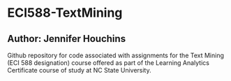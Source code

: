 # ECI588-TextMining
## Author: Jennifer Houchins

Github repository for code associated with assignments for the Text Mining (ECI 588 designation) course offered as part of the Learning Analytics Certificate course of study at NC State University. 
